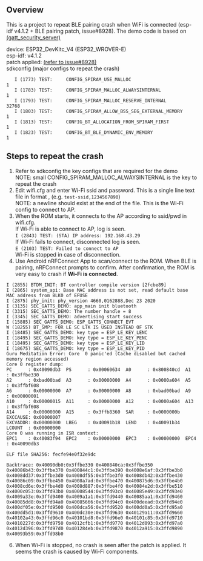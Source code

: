 ## Overview
This is a project to repeat BLE pairing crash when WiFi is connected (esp-idf v4.1.2 + BLE pairing patch, issue#8928). 
The demo code is based on [(gatt_security_server)](https://github.com/espressif/esp-idf/tree/v4.1.2/examples/bluetooth/bluedroid/ble/gatt_security_server)

device: ESP32_DevKitc_V4 (ESP32_WROVER-E)  
esp-idf: v4.1.2  
patch applied: [(refer to issue#8928)](https://github.com/espressif/esp-idf/issues/8928#issuecomment-1180421136)  
sdkconfig (major configs to repeat the crash)
```
   I (1773) TEST:     CONFIG_SPIRAM_USE_MALLOC                           1
   I (1783) TEST:     CONFIG_SPIRAM_MALLOC_ALWAYSINTERNAL                1
   I (1793) TEST:     CONFIG_SPIRAM_MALLOC_RESERVE_INTERNAL              32768
   I (1803) TEST:     CONFIG_SPIRAM_ALLOW_BSS_SEG_EXTERNAL_MEMORY        1
   I (1813) TEST:     CONFIG_BT_ALLOCATION_FROM_SPIRAM_FIRST             1
   I (1823) TEST:     CONFIG_BT_BLE_DYNAMIC_ENV_MEMORY                   1
```
## Steps to repeat the crash
1. Refer to sdkconfig the key configs that are required for the demo  
NOTE: small CONFIG_SPIRAM_MALLOC_ALWAYSINTERNAL is the key to repeat the crash
2. Edit wifi.cfg and enter Wi-Fi ssid and password. This is a single line text file in format <ssid>,<pwd> (e.g. `test-ssid,1234567890`)  
NOTE: a newline should exist at the end of the file. This is the Wi-Fi config to connect to AP.
3. When the ROM starts, it connects to the AP according to ssid/pwd in wifi.cfg.  
If Wi-Fi is able to connect to AP, log is seen.  
`I (2843) TEST: (STA) IP address: 192.168.43.29`  
If Wi-Fi fails to connect, disconnected log is seen.  
`E (2103) TEST: Failed to connect to AP`  
Wi-Fi is stopped in case of disconnection.
5. Use Android nRFConnect App to scan/connect to the ROM.  When BLE is pairing, nRFConnect prompts to confirm.  After confirmation, the ROM is very easy to crash if **Wi-Fi is connected**.  
```
I (2855) BTDM_INIT: BT controller compile version [2fcbe89]
I (2865) system_api: Base MAC address is not set, read default base MAC address from BLK0 of EFUSE
I (2875) phy_init: phy_version 4660,0162888,Dec 23 2020
I (3135) SEC_GATTS_DEMO: app_main init bluetooth
I (3315) SEC_GATTS_DEMO: The number handle = 8
I (3345) SEC_GATTS_DEMO: advertising start success
I (15885) SEC_GATTS_DEMO: ESP_GATTS_CONNECT_EVT
W (18255) BT_SMP: FOR LE SC LTK IS USED INSTEAD OF STK
I (18485) SEC_GATTS_DEMO: key type = ESP_LE_KEY_LENC
I (18495) SEC_GATTS_DEMO: key type = ESP_LE_KEY_PENC
I (18495) SEC_GATTS_DEMO: key type = ESP_LE_KEY_LID
I (18675) SEC_GATTS_DEMO: key type = ESP_LE_KEY_PID
Guru Meditation Error: Core  0 panic'ed (Cache disabled but cached memory region accessed)
Core 0 register dump:
PC      : 0x40090db3  PS      : 0x00060634  A0      : 0x800840cd  A1      : 0x3ffbe330
A2      : 0xbad00bad  A3      : 0x00000000  A4      : 0x0000a604  A5      : 0x3ffbf608
A6      : 0x00000000  A7      : 0x00000000  A8      : 0xbad00bad  A9      : 0x00000001
A10     : 0x00000015  A11     : 0x00000000  A12     : 0x0000a604  A13     : 0x3ffbf608
A14     : 0x00000000  A15     : 0x3ffb8360  SAR     : 0x0000000b  EXCCAUSE: 0x00000007
EXCVADDR: 0x00000000  LBEG    : 0x40091b18  LEND    : 0x40091b34  LCOUNT  : 0x00000000
Core 0 was running in ISR context:
EPC1    : 0x40083f94  EPC2    : 0x00000000  EPC3    : 0x00000000  EPC4    : 0x40090db3

ELF file SHA256: fecfe94e0f32e9dc

Backtrace: 0x40090db0:0x3ffbe330 0x400840ca:0x3ffbe350 0x40086b43:0x3ffbe370 0x400844c1:0x3ffbe390 0x4008e6af:0x3ffbe3b0 0x4008dd37:0x3ffbe3d0 0x4008df55:0x3ffbe3f0 0x4008db42:0x3ffbe430 0x40086c09:0x3ffbe450 0x4008a7ad:0x3ffbe470 0x400875d6:0x3ffbe4b0 0x4008cd6e:0x3ffbe4d0 0x4008d887:0x3ffbe4f0 0x40084e2d:0x3ffbe510 0x4000c053:0x3ffd93b0 0x40008544:0x3ffd93c0 0x40085e49:0x3ffd93e0 0x4009a33e:0x3ffd9400 0x4009a1a1:0x3ffd9440 0x40085aa1:0x3ffd9460 0x40085dd8:0x3ffd94a0 0x40085666:0x3ffd94c0 0x400deead:0x3ffd94e0 0x400df05e:0x3ffd9500 0x400dca56:0x3ffd9520 0x400dd0a5:0x3ffd95a0 0x400dd5d1:0x3ffd9610 0x400dc30e:0x3ffd9630 0x40129a11:0x3ffd9660 0x40102a43:0x3ffd96c0 0x40101bd8:0x3ffd96e0 0x40101c85:0x3ffd9710 0x4010227d:0x3ffd9750 0x4012cfb1:0x3ffd9770 0x4012d093:0x3ffd97a0 0x4012d396:0x3ffd97d0 0x401284eb:0x3ffd9870 0x4012a915:0x3ffd9890 0x40093b59:0x3ffd98b0
```
6. When Wi-Fi is stopped, no crash is seen after the patch is applied.  It seems the crash is caused by Wi-Fi components.


